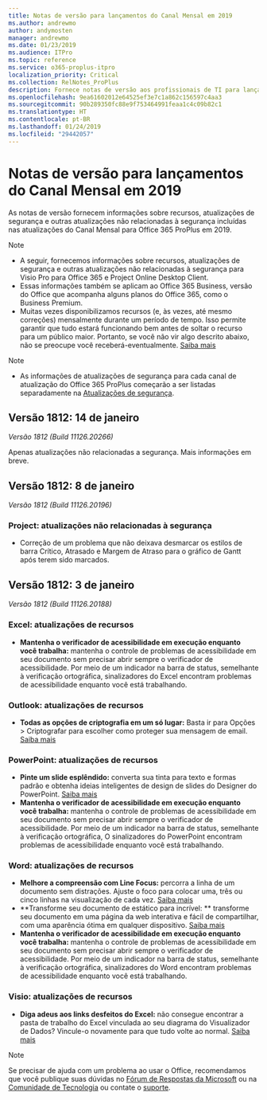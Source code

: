```yaml
---
title: Notas de versão para lançamentos do Canal Mensal em 2019
ms.author: andrewmo
author: andymosten
manager: andrewmo
ms.date: 01/23/2019
ms.audience: ITPro
ms.topic: reference
ms.service: o365-proplus-itpro
localization_priority: Critical
ms.collection: RelNotes_ProPlus
description: Fornece notas de versão aos profissionais de TI para lançamentos do Canal Mensal do Office 365 ProPlus em 2019
ms.openlocfilehash: 9ea61602012e64525ef3e7c1a862c156597c4aa3
ms.sourcegitcommit: 90b289350fc88e9f753464991feaa1c4c09b82c1
ms.translationtype: HT
ms.contentlocale: pt-BR
ms.lasthandoff: 01/24/2019
ms.locfileid: "29442057"
---
```

# <a name="release-notes-for-monthly-channel-releases-in-2019"></a>Notas de versão para lançamentos do Canal Mensal em 2019

As notas de versão fornecem informações sobre recursos, atualizações de segurança e outras atualizações não relacionadas à segurança incluídas nas atualizações do Canal Mensal para Office 365 ProPlus em 2019.
 
 > [!NOTE]
> - A seguir, fornecemos informações sobre recursos, atualizações de segurança e outras atualizações não relacionadas à segurança para Visio Pro para Office 365 e Project Online Desktop Client.
> - Essas informações também se aplicam ao Office 365 Business, versão do Office que acompanha alguns planos do Office 365, como o Business Premium.
> - Muitas vezes disponibilizamos recursos (e, às vezes, até mesmo correções) mensalmente durante um período de tempo. Isso permite garantir que tudo estará funcionando bem antes de soltar o recurso para um público maior. Portanto, se você não vir algo descrito abaixo, não se preocupe você receberá-eventualmente. [Saiba mais](https://support.office.com/en-us/article/when-do-i-get-the-newest-features-in-for-office-365-da36192c-58b9-4bc9-8d51-bb6eed468516?ui=en-US&rs=en-US&ad=US)

 > [!NOTE]
> - As informações de atualizações de segurança para cada canal de atualização do Office 365 ProPlus começarão a ser listadas separadamente na [Atualizações de segurança](office365-proplus-security-updates.md). 

## <a name="version-1812-january-14"></a>Versão 1812: 14 de janeiro
*Versão 1812 (Build 11126.20266)* 

Apenas atualizações não relacionadas a segurança. Mais informações em breve.


## <a name="version-1812-january-8"></a>Versão 1812: 8 de janeiro
*Versão 1812 (Build 11126.20196)* 

### <a name="project-non-security-updates"></a>Project: atualizações não relacionadas à segurança
- Correção de um problema que não deixava desmarcar os estilos de barra Crítico, Atrasado e Margem de Atraso para o gráfico de Gantt após terem sido marcados.

## <a name="version-1812-january-3"></a>Versão 1812: 3 de janeiro
*Versão 1812 (Build 11126.20188)* 

### <a name="excel-feature-updates"></a>Excel: atualizações de recursos

- **Mantenha o verificador de acessibilidade em execução enquanto você trabalha:** mantenha o controle de problemas de acessibilidade em seu documento sem precisar abrir sempre o verificador de acessibilidade. Por meio de um indicador na barra de status, semelhante à verificação ortográfica, sinalizadores do Excel encontram problemas de acessibilidade enquanto você está trabalhando. 

### <a name="outlook-feature-updates"></a>Outlook: atualizações de recursos

- **Todas as opções de criptografia em um só lugar:** Basta ir para Opções > Criptografar para escolher como proteger sua mensagem de email. [Saiba mais](https://support.office.com/article/373339cb-bf1a-4509-b296-802a39d801dc)


### <a name="powerpoint-feature-updates"></a>PowerPoint: atualizações de recursos

- **Pinte um slide esplêndido:** converta sua tinta para texto e formas padrão e obtenha ideias inteligentes de design de slides do Designer do PowerPoint. [Saiba mais](https://support.office.com/article/53c77d7b-dc40-45c2-b684-81415eac0617)
- **Mantenha o verificador de acessibilidade em execução enquanto você trabalha:** mantenha o controle de problemas de acessibilidade em seu documento sem precisar abrir sempre o verificador de acessibilidade. Por meio de um indicador na barra de status, semelhante à verificação ortográfica, O sinalizadores do PowerPoint encontram problemas de acessibilidade enquanto você está trabalhando. 

### <a name="word-feature-updates"></a>Word: atualizações de recursos

- **Melhore a compreensão com Line Focus:** percorra a linha de um documento sem distrações. Ajuste o foco para colocar uma, três ou cinco linhas na visualização de cada vez. [Saiba mais](https://support.office.com/article/a857949f-c91e-4c97-977c-a4efcaf9b3c1)
- **Transforme seu documento de estático para incrível: ** transforme seu documento em uma página da web interativa e fácil de compartilhar, com uma aparência ótima em qualquer dispositivo. [Saiba mais](https://support.office.com/article/65912b2d-8b81-41e1-ac52-c20a65ce8ecf)
- **Mantenha o verificador de acessibilidade em execução enquanto você trabalha:** mantenha o controle de problemas de acessibilidade em seu documento sem precisar abrir sempre o verificador de acessibilidade. Por meio de um indicador na barra de status, semelhante à verificação ortográfica, sinalizadores do Word encontram problemas de acessibilidade enquanto você está trabalhando. 

### <a name="visio-feature-updates"></a>Visio: atualizações de recursos

- **Diga adeus aos links desfeitos do Excel:** não consegue encontrar a pasta de trabalho do Excel vinculada ao seu diagrama do Visualizador de Dados? Vincule-o novamente para que tudo volte ao normal. [Saiba mais](https://support.office.com/article/17211b46-d144-4ca2-9ea7-b0f48f0ae0a6)



> [!NOTE]
> Se precisar de ajuda com um problema ao usar o Office, recomendamos que você publique suas dúvidas no [Fórum de Respostas da Microsoft](https://answers.microsoft.com/) ou na [Comunidade de Tecnologia](https://techcommunity.microsoft.com/) ou contate o [suporte](https://support.microsoft.com/contactus).